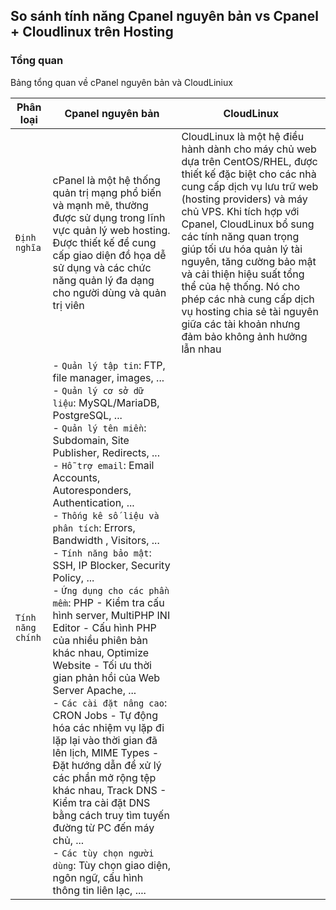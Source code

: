 ## So sánh tính năng Cpanel nguyên bản vs Cpanel + Cloudlinux trên Hosting
### Tổng quan 

Bảng tổng quan về cPanel nguyên bản và CloudLiniux

| Phân loại | Cpanel nguyên bản | CloudLinux | 
| ----- | ----- | ----- | 
| `Định nghĩa` | cPanel là một hệ thống quản trị mạng phổ biến và mạnh mẽ, thường được sử dụng trong lĩnh vực quản lý web hosting. Được thiết kế để cung cấp giao diện đồ họa dễ sử dụng và các chức năng quản lý đa dạng cho người dùng và quản trị viên | CloudLinux là một hệ điều hành dành cho máy chủ web dựa trên CentOS/RHEL, được thiết kế đặc biệt cho các nhà cung cấp dịch vụ lưu trữ web (hosting providers) và máy chủ VPS. Khi tích hợp với Cpanel, CloudLinux bổ sung các tính năng quan trọng giúp tối ưu hóa quản lý tài nguyên, tăng cường bảo mật và cải thiện hiệu suất tổng thể của hệ thống. Nó cho phép các nhà cung cấp dịch vụ hosting chia sẻ tài nguyên giữa các tài khoản nhưng đảm bảo không ảnh hưởng lẫn nhau |
| `Tính năng chính`| - `Quản lý tập tin`: FTP, file manager, images, ... <br> - `Quản lý cơ sở dữ liệu`: MySQL/MariaDB, PostgreSQL, ...  <br> - `Quản lý tên miền`: Subdomain, Site Publisher, Redirects, ... <br> - `Hỗ trợ email`: Email Accounts, Autoresponders, Authentication, ... <br> - `Thống kê số liệu và phân tích`: Errors, Bandwidth , Visitors, ... <br> - `Tính năng bảo mật`: SSH, IP Blocker, Security Policy, ... <br> - `Ứng dụng cho các phần mềm`: PHP - Kiểm tra cấu hình server, MultiPHP INI Editor - Cấu hình PHP của nhiều phiên bản khác nhau, Optimize Website - Tối ưu thời gian phản hồi của Web Server Apache, ... <br> - `Các cài đặt nâng cao`: CRON Jobs - Tự động hóa các nhiệm vụ lặp đi lặp lại vào thời gian đã lên lịch, MIME Types - Đặt hướng dẫn để xử lý các phần mở rộng tệp khác nhau, Track DNS - Kiểm tra cài đặt DNS bằng cách truy tìm tuyến đường từ PC đến máy chủ, ... <br> - `Các tùy chọn người dùng`: Tùy chọn giao diện, ngôn ngữ, cấu hình thông tin liên lạc, .... | 
